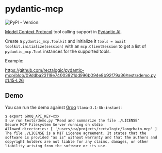 # pydantic-mcp

![PyPI - Version](https://img.shields.io/pypi/v/pydantic-mcp)

[Model Context Protocol](https://modelcontextprotocol.io) tool calling support in [Pydantic AI](https://ai.pydantic.dev/).

Create a `pydantic_mcp.Toolkit` and initialize it
`tools = await toolkit.initialize(session)` with an `mcp.ClientSession`
to get a list of `pydantic_mcp.Tool` instances for the supported tools.

Example:

https://github.com/rectalogic/pydantic-mcp/blob/09ddba23118e74003821dd996b094e8b92f79a36/tests/demo.py#L15-L26

## Demo

You can run the demo against [Groq](https://groq.com/) `llama-3.1-8b-instant`:
```sh-session
$ export GROQ_API_KEY=xxx
$ uv run tests/demo.py "Read and summarize the file ./LICENSE"
Secure MCP Filesystem Server running on stdio
Allowed directories: [ '/users/aw/projects/rectalogic/langchain-mcp' ]
The file ./LICENSE is a MIT License agreement. It states that the software is provided "as is" without warranty and that the authors and copyright holders are not liable for any claims, damages, or other liability arising from the software or its use.
```
